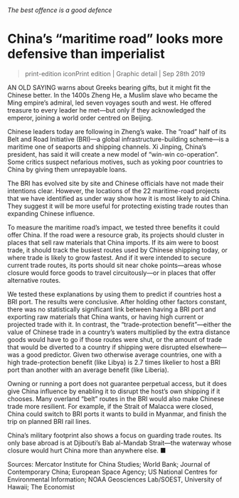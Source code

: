 ###### The best offence is a good defence
# China’s “maritime road” looks more defensive than imperialist 
> print-edition iconPrint edition | Graphic detail | Sep 28th 2019 
AN OLD SAYING warns about Greeks bearing gifts, but it might fit the Chinese better. In the 1400s Zheng He, a Muslim slave who became the Ming empire’s admiral, led seven voyages south and west. He offered treasure to every leader he met—but only if they acknowledged the emperor, joining a world order centred on Beijing. 
Chinese leaders today are following in Zheng’s wake. The “road” half of its Belt and Road Initiative (BRI)—a global infrastructure-building scheme—is a maritime one of seaports and shipping channels. Xi Jinping, China’s president, has said it will create a new model of “win-win co-operation”. Some critics suspect nefarious motives, such as yoking poor countries to China by giving them unrepayable loans. 
The BRI has evolved site by site and Chinese officials have not made their intentions clear. However, the locations of the 22 maritime-road projects that we have identified as under way show how it is most likely to aid China. They suggest it will be more useful for protecting existing trade routes than expanding Chinese influence. 
To measure the maritime road’s impact, we tested three benefits it could offer China. If the road were a resource grab, its projects should cluster in places that sell raw materials that China imports. If its aim were to boost trade, it should track the busiest routes used by Chinese shipping today, or where trade is likely to grow fastest. And if it were intended to secure current trade routes, its ports should sit near choke points—areas whose closure would force goods to travel circuitously—or in places that offer alternative routes. 
We tested these explanations by using them to predict if countries host a BRI port. The results were conclusive. After holding other factors constant, there was no statistically significant link between having a BRI port and exporting raw materials that China wants, or having high current or projected trade with it. In contrast, the “trade-protection benefit”—either the value of Chinese trade in a country’s waters multiplied by the extra distance goods would have to go if those routes were shut, or the amount of trade that would be diverted to a country if shipping were disrupted elsewhere—was a good predictor. Given two otherwise average countries, one with a high trade-protection benefit (like Libya) is 2.7 times likelier to host a BRI port than another with an average benefit (like Liberia). 
Owning or running a port does not guarantee perpetual access, but it does give China influence by enabling it to disrupt the host’s own shipping if it chooses. Many overland “belt” routes in the BRI would also make Chinese trade more resilient. For example, if the Strait of Malacca were closed, China could switch to BRI ports it wants to build in Myanmar, and finish the trip on planned BRI rail lines. 
China’s military footprint also shows a focus on guarding trade routes. Its only base abroad is at Djibouti’s Bab al-Mandab Strait—the waterway whose closure would hurt China more than anywhere else. ■ 
Sources: Mercator Institute for China Studies; World Bank; Journal of Contemporary China; European Space Agency; US National Centres for Environmental Information; NOAA Geosciences Lab/SOEST, University of Hawaii; The Economist 
